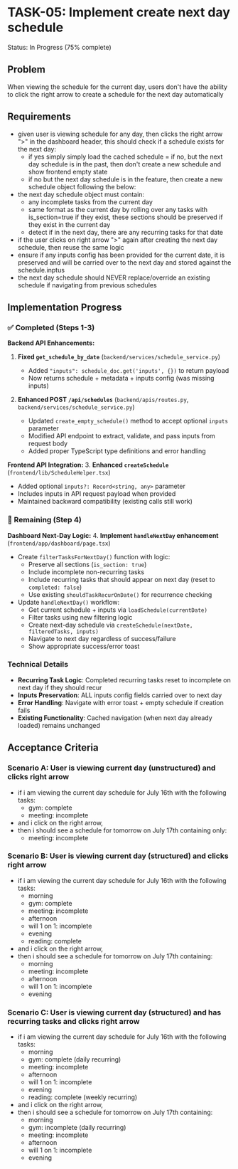 # TASK-05: Implement create next day schedule
Status: In Progress (75% complete)

## Problem
When viewing the schedule for the current day, users don't have the ability to click the right arrow to create a schedule for the next day automatically

## Requirements
- given user is viewing schedule for any day, then clicks the right arrow ">" in the dashboard header, this should check if a schedule exists for the next day:
    - if yes simply simply load the cached schedule
    = if no, but the next day schedule is in the past, then don't create a new schedule  and show frontend empty state
    - if no but the next day schedule is in the feature, then create a new schedule object following the below:
- the next day schedule object must contain:
    - any incomplete tasks from the current day
    - same format as the current day by rolling over any tasks with is_section=true if they exist, these sections should be preserved if they exist in the current day
    - detect if in the next day, there are any recurring tasks for that date
- if the user clicks on right arrow ">" again after creating the next day schedule, then reuse the same logic 
- ensure if any inputs config has been provided for the current date, it is preserved and will be carried over to the next day and stored against the schedule.inptus
- the next day schedule should NEVER replace/override an existing schedule if navigating from previous schedules

## Implementation Progress

### ✅ Completed (Steps 1-3)
**Backend API Enhancements:**
1. **Fixed `get_schedule_by_date`** (`backend/services/schedule_service.py`)
   - Added `"inputs": schedule_doc.get('inputs', {})` to return payload
   - Now returns schedule + metadata + inputs config (was missing inputs)

2. **Enhanced POST `/api/schedules`** (`backend/apis/routes.py`, `backend/services/schedule_service.py`)
   - Updated `create_empty_schedule()` method to accept optional `inputs` parameter
   - Modified API endpoint to extract, validate, and pass inputs from request body
   - Added proper TypeScript type definitions and error handling

**Frontend API Integration:**
3. **Enhanced `createSchedule`** (`frontend/lib/ScheduleHelper.tsx`)
   - Added optional `inputs?: Record<string, any>` parameter
   - Includes inputs in API request payload when provided
   - Maintained backward compatibility (existing calls still work)

### 🔄 Remaining (Step 4)
**Dashboard Next-Day Logic:**
4. **Implement `handleNextDay` enhancement** (`frontend/app/dashboard/page.tsx`)
   - Create `filterTasksForNextDay()` function with logic:
     - Preserve all sections (`is_section: true`)
     - Include incomplete non-recurring tasks  
     - Include recurring tasks that should appear on next day (reset to `completed: false`)
     - Use existing `shouldTaskRecurOnDate()` for recurrence checking
   - Update `handleNextDay()` workflow:
     - Get current schedule + inputs via `loadSchedule(currentDate)`
     - Filter tasks using new filtering logic
     - Create next-day schedule via `createSchedule(nextDate, filteredTasks, inputs)`
     - Navigate to next day regardless of success/failure
     - Show appropriate success/error toast

### Technical Details
- **Recurring Task Logic**: Completed recurring tasks reset to incomplete on next day if they should recur
- **Inputs Preservation**: ALL inputs config fields carried over to next day
- **Error Handling**: Navigate with error toast + empty schedule if creation fails
- **Existing Functionality**: Cached navigation (when next day already loaded) remains unchanged

## Acceptance Criteria
### Scenario A: User is viewing current day (unstructured) and clicks right arrow
- if i am viewing the current day schedule for July 16th with the following tasks:
    - gym: complete
    - meeting: incomplete
- and i click on the right arrow,
- then i should see a schedule for tomorrow on July 17th containing only:
    - meeting: incomplete

### Scenario B: User is viewing current day (structured) and clicks right arrow
- if i am viewing the current day schedule for July 16th with the following tasks:
    - morning
    - gym: complete
    - meeting: incomplete
    - afternoon
    - will 1 on 1: incomplete
    - evening
    - reading: complete
- and i click on the right arrow,
- then i should see a schedule for tomorrow on July 17th containing:
    - morning
    - meeting: incomplete
    - afternoon
    - will 1 on 1: incomplete
    - evening


### Scenario C: User is viewing current day (structured) and has recurring tasks and clicks right arrow
- if i am viewing the current day schedule for July 16th with the following tasks:
    - morning
    - gym: complete (daily recurring)
    - meeting: incomplete
    - afternoon
    - will 1 on 1: incomplete
    - evening
    - reading: complete (weekly recurring)
- and i click on the right arrow,
- then i should see a schedule for tomorrow on July 17th containing:
    - morning
    - gym: incomplete (daily recurring)
    - meeting: incomplete
    - afternoon
    - will 1 on 1: incomplete
    - evening